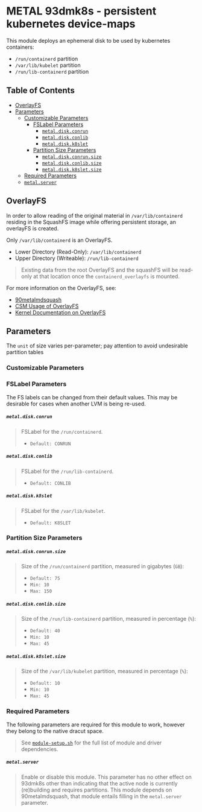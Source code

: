 # METAL 93dmk8s - persistent kubernetes device-maps 

This module deploys an ephemeral disk to be used by kubernetes containers:

- `/run/containerd` partition
- `/var/lib/kubelet` partition
- `/run/lib-containerd` partition

## Table of Contents

- [OverlayFS](README.md#overlayfs)
- [Parameters](README.md#parameters)
    - [Customizable Parameters](README.md#customizable-parameters) 
        - [FSLabel Parameters](README.md#fslabel-parameters)
            - [`metal.disk.conrun`](README.md#metaldiskconrun)
            - [`metal.disk.conlib`](README.md#metaldiskconlib)
            - [`metal.disk.k8slet`](README.md#metaldiskk8slet)
        - [Partition Size Parameters](README.md#partition-size-parameters)
            - [`metal.disk.conrun.size`](README.md#metaldiskconrunsize)
            - [`metal.disk.conlib.size`](README.md#metaldiskconlibsize)
            - [`metal.disk.k8slet.size`](README.md#metaldiskk8sletsize)
    - [Required Parameters](README.md#required-parameters)
    - [`metal.server`](README.md#metalserver)

## OverlayFS

In order to allow reading of the original material in `/var/lib/containerd` residing in the SquashFS image while offering persistent storage, an overlayFS is created.

Only `/var/lib/containerd` is an OverlayFS.
- Lower Directory (Read-Only): `/var/lib/containerd`
- Upper Directory (Writeable): `/run/lib-containerd`

> Existing data from the root OverlayFS and the squashFS will be read-only at that location once the `containerd_overlayfs` is mounted.

For more information on the OverlayFS, see:
- [90metalmdsquash](https://github.com/Cray-HPE/dracut-metal-mdsquash#rootfs-and-the-persistent-overlayfs)
- [CSM Usage of OverlayFS](https://github.com/Cray-HPE/docs-csm/blob/main/background/ncn_mounts_and_file_systems.md)
- [Kernel Documentation on OverlayFS](https://www.kernel.org/doc/html/latest/filesystems/overlayfs.html)

## Parameters

The `unit` of size varies per-parameter; pay attention to avoid undesirable partition tables

### Customizable Parameters

### FSLabel Parameters

The FS labels can be changed from their default values.
This may be desirable for cases when another LVM is being re-used.

##### `metal.disk.conrun`

> FSLabel for the `/run/containerd`.
> - `Default: CONRUN`

##### `metal.disk.conlib`

> FSLabel for the `/run/lib-containerd`.
> - `Default: CONLIB`

##### `metal.disk.k8slet`

> FSLabel for the `/var/lib/kubelet`.
> - `Default: K8SLET`

### Partition Size Parameters

##### `metal.disk.conrun.size`

> Size of the `/run/containerd` partition, measured in gigabytes (`GB`):
> - `Default: 75`
> - `Min: 10`
> - `Max: 150`

##### `metal.disk.conlib.size` 

> Size of the `/run/lib-containerd` partition, measured in percentage (`%`):
> - `Default: 40`
> - `Min: 10`
> - `Max: 45`

##### `metal.disk.k8slet.size`

> Size of the `/var/lib/kubelet` partition, measured in percentage (`%`):
> - `Default: 10`
> - `Min: 10`
> - `Max: 45`

### Required Parameters

The following parameters are required for this module to work, however they belong to the native dracut space.

> See [`module-setup.sh`](./93metaldmk8s/module-setup.sh) for the full list of module and driver dependencies.

##### `metal.server`

> Enable or disable this module. This parameter has no other effect on 93dmk8s other than indicating that the active node is currently (re)building and requires partitions.
> This module depends on 90metalmdsquash, that module entails filling in the `metal.server` parameter.
